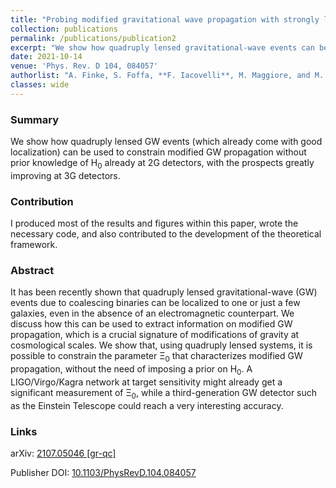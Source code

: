 ```yaml
---
title: "Probing modified gravitational wave propagation with strongly lensed coalescing binaries"
collection: publications
permalink: /publications/publication2
excerpt: "We show how quadruply lensed gravitational-wave events can be an extremely valuable candidate to constrain modifications of GR at cosmological scales."
date: 2021-10-14
venue: 'Phys. Rev. D 104, 084057'
authorlist: "A. Finke, S. Foffa, **F. Iacovelli**, M. Maggiore, and M. Mancarella"
classes: wide
---
```


<span class="__dimensions_badge_embed__" data-doi="10.1103/PhysRevD.104.084057" data-style="small_circle" data-hide-zero-citations="true"></span><script async src="https://badge.dimensions.ai/badge.js" charset="utf-8"></script>

<html>
<head>
   <script src="https://code.jquery.com/jquery-3.7.0.js"></script>
</head>
<body>

<div id="inspirecount"></div>
<script>
var recid = '1881732';
var recurl = 'https://inspirehep.net/api/literature/?q=recid%3A'+recid+'&size=10&page=1&fields=citation_count&format=json';

if (recid === "undefined") {
	document.getElementById("inspirecount").innerHTML='';
} else {
	$.getJSON(recurl, function(data){
    	var html =`<a href="https://inspirehep.net/literature/${recid}" target="_blank"><button type="button inspire" class="btn btn-inspire">iNSPIRE </button></a><span class="badge inspcitations">${data.hits.hits[0].metadata.citation_count} citations</span>`    
    	document.getElementById("inspirecount").innerHTML= html
  });
}
</script>
</body>
</html>

### Summary
We show how quadruply lensed GW events (which already come with good localization) can be used to constrain modified GW propagation without prior knowledge of H<sub>0</sub> already at 2G detectors, with the prospects greatly improving at 3G detectors.

### Contribution
I produced most of the results and figures within this paper, wrote the necessary code, and also contributed to the development of the theoretical framework.

### Abstract
It has been recently shown that quadruply lensed gravitational-wave (GW) events due to coalescing binaries can be localized to one or just a few galaxies, even in the absence of an electromagnetic counterpart. We discuss how this can be used to extract information on modified GW propagation, which is a crucial signature of modifications of gravity at cosmological scales. We show that, using quadruply lensed systems, it is possible to constrain the parameter &Xi;<sub>0</sub> that characterizes modified GW propagation, without the need of imposing a prior on 
H<sub>0</sub>. A LIGO/Virgo/Kagra network at target sensitivity might already get a significant measurement of &Xi;<sub>0</sub>, while a third-generation GW detector such as the Einstein Telescope could reach a very interesting accuracy.

### Links

<i class="ai ai-arxiv ai-fw"></i> arXiv: <a href="https://arxiv.org/abs/2107.05046" target="_blank">2107.05046 [gr-qc]</a>

<i class="ai ai-doi ai-fw"></i> Publisher DOI: <a href="https://journals.aps.org/prd/abstract/10.1103/PhysRevD.104.084057" target="_blank">10.1103/PhysRevD.104.084057</a>
